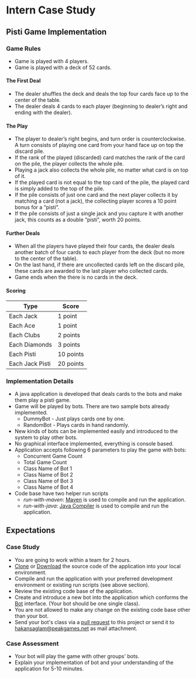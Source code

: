# Intern Case Study

## Pisti Game Implementation

### Game Rules

* Game is played with 4 players.
* Game is played with a deck of 52 cards.

#### The First Deal

* The dealer shuffles the deck and deals the top four cards face up to the center of the table.
* The dealer deals 4 cards to each player (beginning to dealer’s right and ending with the dealer).

#### The Play

* The player to dealer’s right begins, and turn order is counterclockwise. A turn consists of playing one card from your hand face up on top the discard pile.
* If the rank of the played (discarded) card matches the rank of the card on  the pile, the player collects the whole pile.
* Playing a jack also collects the whole pile, no matter what card is on top of it.
* If the played card is not equal to the top card of the pile, the played card is simply added to the top of the pile.
* If the pile consists of just one card and the next player collects it by matching a card (not a jack), the collecting player scores a 10 point bonus for a “pisti”.
* If the pile consists of just a single jack and you capture it with another jack, this counts as a double “pisti”, worth 20 points.

#### Further Deals

* When all the players have played their four cards, the dealer deals another batch of four cards to each player from the deck (but no more to the center of the table).
* On the last hand, if there are uncollected cards left on the discard pile, these cards are awarded to the last player who collected cards.
* Game ends when the there is no cards in the deck.

#### Scoring

| Type              | Score     |
|-------------------|-----------|
| Each Jack         | 1 point   |
| Each Ace          | 1 point   |
| Each Clubs        | 2 points  |
| Each Diamonds     | 3 points  |
| Each Pisti        | 10 points |
| Each Jack Pisti   | 20 points |

### Implementation Details

* A java application is developed that deals cards to the bots and make them play a pisti game.
* Game will be played by bots. There are two sample bots already implemented.
    * DummyBot - Just plays cards one by one.
    * RandomBot - Plays cards in hand randomly.
* New kinds of bots can be implemented easily and introduced to the system to play other bots.
* No graphical interface implemented, everything is console based.
* Application accepts following 6 parameters to play the game with bots:
    * Concurrent Game Count
    * Total Game Count
    * Class Name of Bot 1
    * Class Name of Bot 2
    * Class Name of Bot 3
    * Class Name of Bot 4
* Code base have two helper run scripts
    * *run-with-maven*: [Maven](https://maven.apache.org/) is used to compile and run the application.
    * *run-with-java*: [Java Compiler](http://www.oracle.com/technetwork/java/compile-136656.html) is used to compile and run the application.


## Expectations

### Case Study

* You are going to work within a team for 2 hours.
* [Clone](github-mac://openRepo/https://github.com/peakgames/intern-case-study) or [Download](https://github.com/peakgames/intern-case-study/archive/master.zip) the source code of the application into your local environment.
* Compile and run the application with your preferred development environment or existing run scripts (see above section).
* Review the existing code base of the application.
* Create and introduce a new bot into the application which conforms the [Bot](https://github.com/peakgames/intern-case-study/blob/master/src/main/java/net/peakgames/pisti/bot/Bot.java) interface. (Your bot should be one single class).
* You are not allowed to make any change on the existing code base other than your bot.
* Send your bot's class via a [pull request](https://help.github.com/articles/using-pull-requests/) to this project or send it to hakansaglam@peakgames.net as mail attachment.


### Case Assessment
* Your bot will play the game with other groups' bots.
* Explain your implementation of bot and your understanding of the application for 5-10 minutes.
